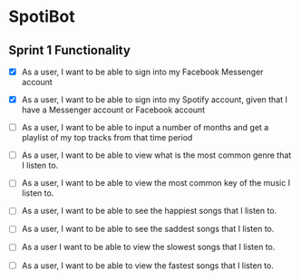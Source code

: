 # SpotiBot

## Sprint 1 Functionality
- [x] As a user, I want to be able to sign into my Facebook Messenger account
- [x] As a user, I want to be able to sign into my Spotify account, given that I have a Messenger account or Facebook account
- [ ] As a user, I want to be able to input a number of months and get a playlist of my top tracks from that time period
- [ ] As a user, I want to be able to view what is the most common genre that I listen to.
- [ ] As a user, I want to be able to view the most common key of the music I listen to.
- [ ] As a user, I want to be able to see the happiest songs that I listen to.
- [ ] As a user, I want to be able to see the saddest songs that I listen to.
- [ ] As a user I want to be able to view the slowest songs that I listen to.
- [ ] As a user, I want to be able to view the fastest songs that I listen to.

